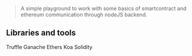 > A simple playground to work with some basics of smartcontract and ethereum communication through nodeJS backend.

## Libraries and tools

Truffle
Ganache
Ethers
Koa
Solidity

